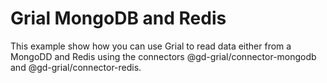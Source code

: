 # Grial MongoDB and Redis
This example show how you can use Grial to read data either from a MongoDD and Redis using the connectors @gd-grial/connector-mongodb and @gd-grial/connector-redis.
